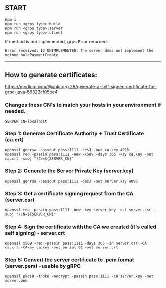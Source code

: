 ## START

```
npm i
npm run <grps type>:build
npm run <grps type>:server
npm run <grps type>:client

```

If method is not implemented, grpc Error returned:
```
Error received: 12 UNIMPLEMENTED: The server does not implement the method bulkPaymentCreate
```

---
## How to generate certificates:

https://medium.com/@ankitgrg.26/generate-a-self-signed-certificate-for-grpc-java-56323df05be4

### Changes these CN's to match your hosts in your environment if needed.
```
SERVER_CN=localhost
```

### Step 1: Generate Certificate Authority + Trust Certificate (ca.crt)
```
openssl genrsa -passout pass:1111 -des3 -out ca.key 4096
openssl req -passin pass:1111 -new -x509 -days 365 -key ca.key -out ca.crt -subj "/CN=${SERVER_CN}"
```

### Step 2: Generate the Server Private Key (server.key)
```
openssl genrsa -passout pass:1111 -des3 -out server.key 4096
```

### Step 3: Get a certificate signing request from the CA (server.csr)
```
openssl req -passin pass:1111 -new -key server.key -out server.csr -subj "/CN=${SERVER_CN}"
```

### Step 4: Sign the certificate with the CA we created (it's called self signing) - server.crt
```
openssl x509 -req -passin pass:1111 -days 365 -in server.csr -CA ca.crt -CAkey ca.key -set_serial 01 -out server.crt
```

### Step 5: Convert the server certificate to .pem format (server.pem) - usable by gRPC
```
openssl pkcs8 -topk8 -nocrypt -passin pass:1111 -in server.key -out server.pem
```